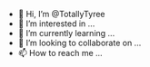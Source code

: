 - 👋 Hi, I’m @TotallyTyree
- 👀 I’m interested in ...
- 🌱 I’m currently learning ...
- 💞️ I’m looking to collaborate on ...
- 📫 How to reach me ...

<!---
TotallyTyree/TotallyTyree is a ✨ special ✨ repository because its `README.md` (this file) appears on your GitHub profile.
You can click the Preview link to take a look at your changes.
--->
